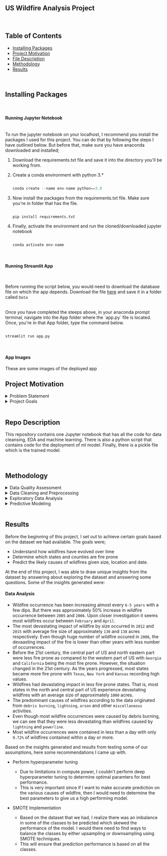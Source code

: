 ## US Wildfire Analysis Project
<br>

## Table of Contents
* [Installing Packages](#ip)
* [Project Motivation](#pm)
* [File Description](#fd)
* [Methodology](#md)
* [Results](#re)


<br>

## Installing Packages<a name="ip"></a>
<br>

#### Running Jupyter Notebook
<br>
To run the jupyter notebook on your localhost, I recommend you install the packages I used for this project. You can do that by following the steps I have outlined below. But before that, make sure you have anaconda downloaded and installed;

1. Download the requirements.txt file and save it into the directory you'll be working from.
2. Create a conda environment with python 3.*

	```python

	conda create --name env-name python==3.8
	```
3. Now install the packages from the requirements.txt file. Make sure you're in folder that has the file.

	```python

	pip install requirements.txt
	```
4. Finally, activate the environment and run the cloned/downloaded jupyter notebook

	```python

	conda activate env-name
	```
<br>

#### Running Streamlit App
<br>

Before running the script below, you would need to download the database file on which the app depends. Download the file [here](https://drive.google.com/file/d/1ppmtt3oxiDxxpCOmBkVgClLyU3of4_Iz/view?usp=sharing) and save it in a folder called `Data`

<br>
Once you have completed the steeps above, in your anaconda prompt terminal, navigate into the App folder where the `app.py` file is located. Once, you're in that App folder, type the command below.

<br>

```python

streamlit run app.py
```

<br>


#### App Images

These are some images of the deployed app












## Project Motivation<a name="pm"></a>
<details>
	<summary>Problem Statement</summary>
	<br>
	<p style='text-align:justify;'>Forest fires and wildfires are natural disasters that continue to make national and global news, including the recent nationwide fires that killed over a billion animals in Australia. Such fires can be very difficult to predict as many different random events like lightning, electrical failures, smoking, or arson are potential causes. Due to the unfortunate circumstances surrounding these fires, they're often difficult to contain, and can end up costing governments millions of dollars in relief, as well as the tragic loss of the humans, fauna, and flora.

Inspired by this real-world problem, we set out to create a prediction model to evaluate whether United States fires can be contained within their local confines, or may necessarily need external aid. Below are our findings.</p>

</details>

<details>
	<summary>Project Goals</summary>
	<br>
	<p>IIn this project, I seek to achieve the following goals;</p>
	<ol>
		<li>Understand how wildfires have evolved over time</li>
		<li>Determine which states and counties are fire prone</li>
    <li>Predict the likely causes of wildfires given size, location and date.</li>
	</ol>
</details>

<br>

## Repo Description <a name="fd"></a>
This repository contains one Jupyter notebook that has all the code for data cleansing, EDA and machine learning. There is also a python script that contains code for the deployment of ml model. Finally, there is a pickle file which is the trained model.

<br>

## Methodology<a name="md"></a>
<details>
	<summary>Data Quality Assessment</summary>
	<br>
	<p style='text-align:justify;'>The first task that I performed under the data preparation step was initial assessment of the quality of data which easily allowed me to properly clean the data. The following were some of the issues discovered;</p>
	<ul>
		<li>Missing values in some of the columns with 6 of those columns having missing values above 60%.</li>
		<li>Discovered some columns will not be needed for the analysis.</li>
		<li>Some of the data types were not properly formatted including the date.</li>
	</ul>
</details>

<details>
	<summary>Data Cleaning and Preprocessing</summary>
	<br>
	<p style='text-align:justify;'>In the preprocessing step (usually an iterative process) I cleaned the data based on data quality issues identified. Some of           the task I performed in this step include;</p>
	<ul>
		<li>Handling missing values</li>
		<li>Dropping unneeded columns</li>
		<li>Proper date formatting</li>
	</ul>
</details>

<details>
<summary>Exploratory Data Analysis</summary>
<br>
One of the goals for this project as mentioned earlier is to segment dataset and draw unique insights, by answering some questions. Based on this stated goal, I performed any set of analysis to obtain insights that helped me arrive at some plausible conclusions.

<p>&nbsp;</p>
	
To achieve the first goal, I looked at general distirbutions of our features and try to answer the questions listed below:
  
* How has wildfires evolved over time?
* Which states and counties are fire prone?
* What are the main causes of wildfires?
* Predict the likely causes of wildfires given size, location and date.
</details>


<details>
<summary>Predictive Modeling</summary>
<br>
To complete this task I went through the various machine learning steps which includes;
	
* Data Loading - In this task I loaded the cleaned data that contained all the engineered features as well as the selected ones.
* Data Understanding - In this step, I used both graphical and quantitative methods to explore the distributions and correlations between attributes.
* Data Splitting - I then went ahead and split the data into train, test and validation data in readiness for modeling.
* Algorithm Evaluation - In this step, I trained various algorithms on a standardized dataset using default parameters and 5-fold cross-validation. 
* Parameter Tuning - The best model turned out to be RandomForest Classifier which I later went ahead to tune its parameters for better performance using                Grid Search.
* Final Model - At this stage, the model was ready to make predictions. The model was able to predict the causes of wildfire with an `F1` score of approximately 80%
* Model Understanding -  I wanted to know how the trained model performed and what were the main drivers. I plotted various visualizattions including roc/auc curves, classification report, confusion matrix, precision recall curve etc.
</details>

<br>

## Results<a name="re"></a>
Before the beginning of this project, I set out to achieve certain goals based on the dataset we had available. The goals were;

* Understand how wildfires have evolved over time
* Determine which states and counties are fire prone
* Predict the likely causes of wildfires given size, location and date.

At the end of this project, I was able to draw unique insights from the dataset by answering about exploring the dataset and answering some questions. Some of the insights generated were:

#### Data Analysis

* Wildfire occurrence has been increasing almost every `6-5 years` with a few dips. But there was approximately 50% increase in wildfire occurrence between `2005` and `2006`. Upon closer investigation it seems most wildfires occur between `February` and `April`.
* The most devastating impact of wildfire by size occurred in `2012` and `2015` with average fire size of approximately `130` and `138` acres respectively. Even though huge number of wildfire occured in `2006`, the devaasting impact of the fire is lower than other years with less number of occurrences. 
* Before the 21st century, the central part of US and north eastern part were less fire prone as compared to the western part of US with `Georgia` and `California` being the most fire prone. However, the situation changed in the 21st century. As the years progressed, most states became more fire prone with `Texas`, `New York` and `Kansas` recording high values.
* Wildfires had devastating impact in less fire prone states. That is, most states in the north and central part of US experience devastating wildfires with an average size of approximately `1000` acres. 
* The predominant causes of wildfires according to the data originated from `debris burning`, `lightning`, `arson` and other `miscellaneous` activities.
* Even though most wildfire occurrences were caused by debris burning, we can see that they were less devastating than wildfires caused by `lightning` and `powerline`.
* Most wildfire occurrences were contained in less than a day with only `9.72%` of wildfires contained within a day or more.


Based on the insights generated and results from testing some of our assumptions, here some recommendations I came up with.

* Perform hyperparameter tuning 
    * Due to limitations in compute power, I couldn't perform deep hyperparameter tuning to determine optimal paramters for best performance. 
    * This is very important since if I want to make accurate prediction on the various causes of wildfire, then I would need to determine the best parameters to give us a high performing model.

* SMOTE Implementation
    * Based on the dataset that we had, I realize there was an imbalance in some of the classes to be predicted which skewed the performance of the model. I would there need to find ways to balance the classes by either upsampling or downsampling using SMOTE techniques.
    * This will ensure that prediction performance is based on all the classes.
 
<br>


